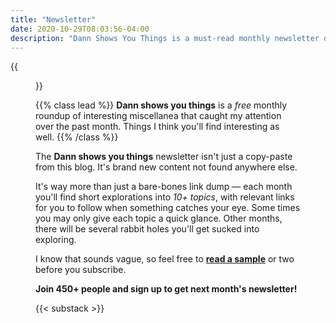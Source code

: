 ```yaml
---
title: "Newsletter"
date: 2020-10-29T08:03:56-04:00
description: "Dann Shows You Things is a must-read monthly newsletter of interesting miscellanea"
---
```


{{<figure src="/images/dann-hollow-eyes.png" class="pull-right" >}}

{{% class lead %}}
**Dann shows you things** is a _free_ monthly roundup of interesting miscellanea that caught my attention over the past month. Things I think you'll find interesting as well.
{{% /class %}}

The **Dann shows you things** newsletter isn't just a copy-paste from this blog. It's brand new content not found anywhere else.

It's way more than just a bare-bones link dump — each month you'll find short explorations into _10+ topics_, with relevant links for you to follow when something catches your eye. Some times you may only give each topic a quick glance. Other months, there will be several rabbit holes you'll get sucked into exploring.

I know that sounds vague, so feel free to **[read a sample](https://dannberg.substack.com/)** or two before you subscribe.

**Join 450+ people and sign up to get next month's newsletter!**

{{< substack >}}
